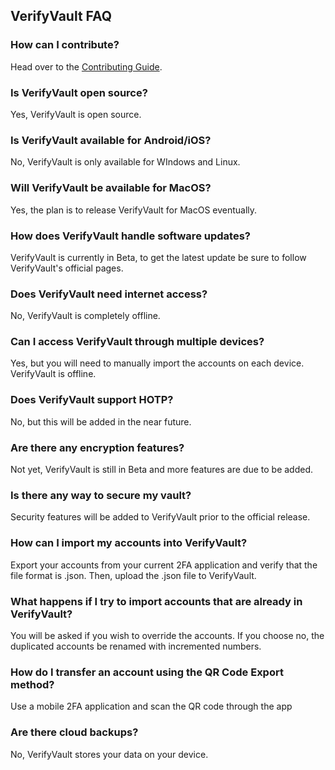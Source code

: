 ## VerifyVault FAQ

### How can I contribute?
Head over to the [Contributing Guide](https://github.com/VerifyVault/VerifyVault/blob/main/CONTRIBUTE.md).

### Is VerifyVault open source?
Yes, VerifyVault is open source.

### Is VerifyVault available for Android/iOS?
No, VerifyVault is only available for WIndows and Linux.

### Will VerifyVault be available for MacOS?
Yes, the plan is to release VerifyVault for MacOS eventually.

### How does VerifyVault handle software updates?
VerifyVault is currently in Beta, to get the latest update be sure to follow VerifyVault's official pages.

### Does VerifyVault need internet access?
No, VerifyVault is completely offline.

### Can I access VerifyVault through multiple devices?
Yes, but you will need to manually import the accounts on each device. VerifyVault is offline.

### Does VerifyVault support HOTP?
No, but this will be added in the near future.

### Are there any encryption features?
Not yet, VerifyVault is still in Beta and more features are due to be added.

### Is there any way to secure my vault?
Security features will be added to VerifyVault prior to the official release.

### How can I import my accounts into VerifyVault?
Export your accounts from your current 2FA application and verify that the file format is .json. Then, upload the .json file to VerifyVault.

### What happens if I try to import accounts that are already in VerifyVault?
You will be asked if you wish to override the accounts. If you choose no, the duplicated accounts be renamed with incremented numbers.

### How do I transfer an account using the QR Code Export method?
Use a mobile 2FA application and scan the QR code through the app

### Are there cloud backups?
No, VerifyVault stores your data on your device.

